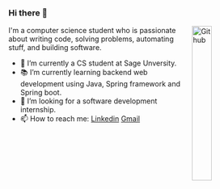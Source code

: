 ### Hi there 👋

<img width="28%" align="right" alt="Github" src="https://user-images.githubusercontent.com/48678280/88862734-4903af80-d201-11ea-968b-9c939d88a37c.gif" />

I'm a computer science student who is passionate about writing code, solving problems, automating stuff, and building software.

- 🔭 I’m currently a CS student at Sage Unversity.
- 📚 I’m currently learning  backend web development using Java, Spring framework and Spring boot.
- 👯 I’m looking for a software development internship. 
- 📫 How to reach me: [Linkedin](https://www.linkedin.com/in/priyanshugour70) [Gmail](mailto:priyanshugournotes1@gmail.com)

